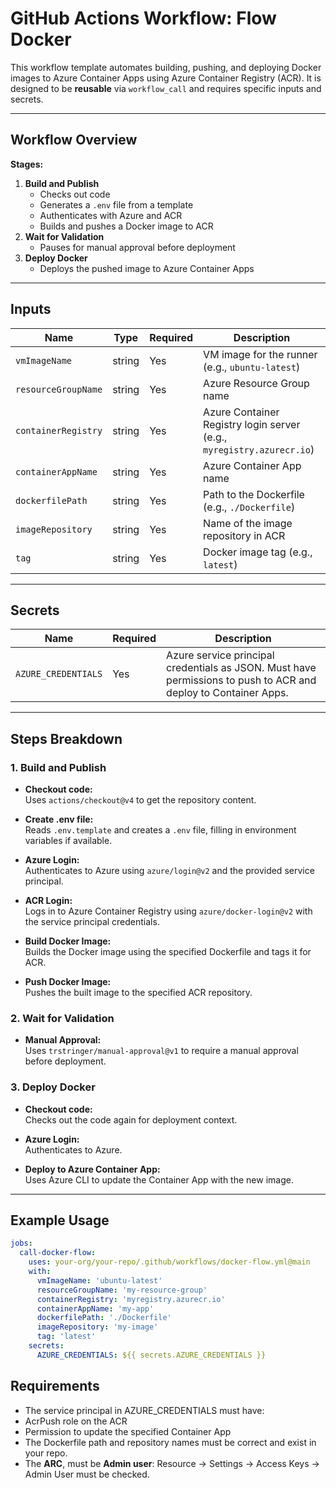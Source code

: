 # GitHub Actions Workflow: Flow Docker

This workflow template automates building, pushing, and deploying Docker images to Azure Container Apps using Azure Container Registry (ACR). It is designed to be **reusable** via `workflow_call` and requires specific inputs and secrets.

---

## Workflow Overview

**Stages:**
1. **Build and Publish**
   - Checks out code
   - Generates a `.env` file from a template
   - Authenticates with Azure and ACR
   - Builds and pushes a Docker image to ACR
2. **Wait for Validation**
   - Pauses for manual approval before deployment
3. **Deploy Docker**
   - Deploys the pushed image to Azure Container Apps

---

## Inputs

| Name                | Type   | Required | Description                                   |
|---------------------|--------|----------|-----------------------------------------------|
| `vmImageName`       | string | Yes      | VM image for the runner (e.g., `ubuntu-latest`) |
| `resourceGroupName` | string | Yes      | Azure Resource Group name                     |
| `containerRegistry` | string | Yes      | Azure Container Registry login server (e.g., `myregistry.azurecr.io`) |
| `containerAppName`  | string | Yes      | Azure Container App name                      |
| `dockerfilePath`    | string | Yes      | Path to the Dockerfile (e.g., `./Dockerfile`) |
| `imageRepository`   | string | Yes      | Name of the image repository in ACR           |
| `tag`               | string | Yes      | Docker image tag (e.g., `latest`)             |

---

## Secrets

| Name                | Required | Description                                      |
|---------------------|----------|--------------------------------------------------|
| `AZURE_CREDENTIALS` | Yes      | Azure service principal credentials as JSON. Must have permissions to push to ACR and deploy to Container Apps. |

---

## Steps Breakdown

### 1. Build and Publish

- **Checkout code:**  
  Uses `actions/checkout@v4` to get the repository content.

- **Create .env file:**  
  Reads `.env.template` and creates a `.env` file, filling in environment variables if available.

- **Azure Login:**  
  Authenticates to Azure using `azure/login@v2` and the provided service principal.

- **ACR Login:**  
  Logs in to Azure Container Registry using `azure/docker-login@v2` with the service principal credentials.

- **Build Docker Image:**  
  Builds the Docker image using the specified Dockerfile and tags it for ACR.

- **Push Docker Image:**  
  Pushes the built image to the specified ACR repository.

### 2. Wait for Validation

- **Manual Approval:**  
  Uses `trstringer/manual-approval@v1` to require a manual approval before deployment.

### 3. Deploy Docker

- **Checkout code:**  
  Checks out the code again for deployment context.

- **Azure Login:**  
  Authenticates to Azure.

- **Deploy to Azure Container App:**  
  Uses Azure CLI to update the Container App with the new image.

---

## Example Usage

```yaml
jobs:
  call-docker-flow:
    uses: your-org/your-repo/.github/workflows/docker-flow.yml@main
    with:
      vmImageName: 'ubuntu-latest'
      resourceGroupName: 'my-resource-group'
      containerRegistry: 'myregistry.azurecr.io'
      containerAppName: 'my-app'
      dockerfilePath: './Dockerfile'
      imageRepository: 'my-image'
      tag: 'latest'
    secrets:
      AZURE_CREDENTIALS: ${{ secrets.AZURE_CREDENTIALS }}
```

## Requirements

- The service principal in AZURE_CREDENTIALS must have:
- AcrPush role on the ACR
- Permission to update the specified Container App
- The Dockerfile path and repository names must be correct and exist in your repo.
- The **ARC**, must be **Admin user**: Resource -> Settings -> Access Keys -> Admin User must be checked.